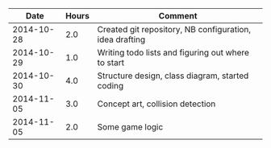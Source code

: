 | Date      | Hours | Comment                                                        |
|-----------|-------|----------------------------------------------------------------|
|2014-10-28 | 2.0   | Created git repository, NB configuration, idea drafting        |
|2014-10-29 | 1.0   | Writing todo lists and figuring out where to start             |
|2014-10-30 | 4.0   | Structure design, class diagram, started coding                |
|2014-11-05 | 3.0   | Concept art, collision detection                               |
|2014-11-05 | 2.0   | Some game logic                                                |
